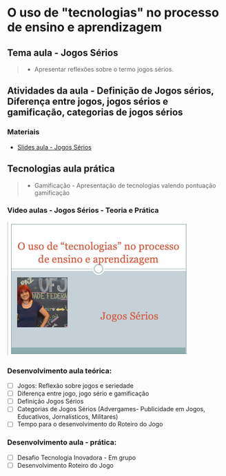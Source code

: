 # O uso de "tecnologias" no processo de ensino e aprendizagem
## Tema aula - Jogos Sérios
 
>  * Apresentar reflexões sobre o termo jogos sérios.

## Atividades da aula - Definição de Jogos sérios, Diferença entre jogos, jogos sérios e gamificação, categorias de jogos sérios

### Materiais
- [Slides aula - Jogos Sérios](jogos_serios.pdf)


## Tecnologias aula prática
>  * Gamificação - Apresentação de tecnologias valendo pontuação gamificação

### Video aulas  -  Jogos Sérios - Teoria e Prática
[![Aula - Jogos Sérios](capa_aula11.png)]()


### Desenvolvimento aula teórica: 

- [ ]  Jogos: Reflexão sobre jogos e seriedade
- [ ]  Diferença entre jogo, jogo sério e gamificação
- [ ]  Definição Jogos Sérios
- [ ]  Categorias de Jogos Sérios (Advergames- Publicidade em Jogos, Educativos, Jornalísticos, Militares)
- [ ]  Tempo para o desenvolvimento do Roteiro do Jogo

### Desenvolvimento aula  - prática: 
- [ ]  Desafio Tecnologia Inovadora - Em grupo
- [ ]  Desenvolvimento Roteiro do Jogo
